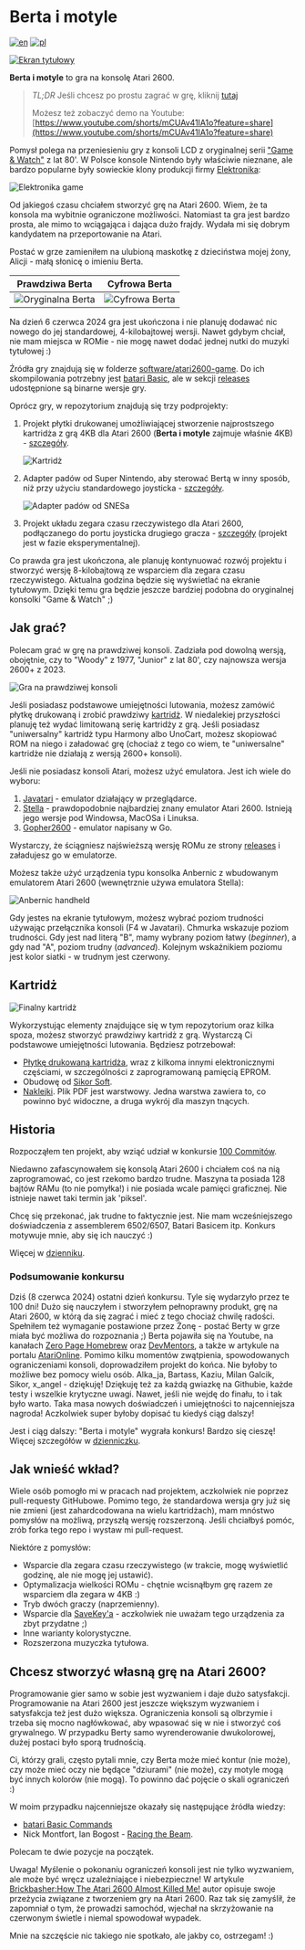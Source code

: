 # Berta i motyle

[![en](https://img.shields.io/badge/lang-en-red.svg)](./README.md)
[![pl](https://img.shields.io/badge/lang-pl-green.svg)](./README.pl.md)

[![Ekran tytułowy](./static/title_polish.png)](https://javatari.org/?ROM=https://github.com/vandalton/BertaAndButterflies/releases/download/v1.00/berta-and-butterflies.v1.00.ntsc.pl.bin)

**Berta i motyle** to gra na konsolę Atari 2600.

> *TL;DR* Jeśli chcesz po prostu zagrać w grę, kliknij [tutaj](https://javatari.org/?ROM=https://github.com/vandalton/BertaAndButterflies/releases/download/v1.00/berta-and-butterflies.v1.00.ntsc.pl.bin)
> 
> Możesz też zobaczyć demo na Youtube: [https://www.youtube.com/shorts/mCUAv41lA1o?feature=share](https://www.youtube.com/shorts/mCUAv41lA1o?feature=share)

Pomysł polega na przeniesieniu gry z konsoli LCD z oryginalnej serii ["Game & Watch"](https://nintendo.fandom.com/wiki/Egg) z lat 80'. W Polsce konsole Nintendo były właściwie nieznane, ale bardzo popularne były sowieckie klony produkcji firmy [Elektronika](https://en.wikipedia.org/wiki/Elektronika):

![Elektronika game](./static/elektronika_working.jpg)

Od jakiegoś czasu chciałem stworzyć grę na Atari 2600. Wiem, że ta konsola ma wybitnie ograniczone możliwości. Natomiast ta gra jest bardzo prosta, ale mimo to wciągająca i dająca dużo frajdy. Wydała mi się dobrym kandydatem na przeportowanie na Atari.

Postać w grze zamieniłem na ulubioną maskotkę z dzieciństwa mojej żony, Alicji - małą słonicę o imieniu Berta.

| Prawdziwa Berta | Cyfrowa Berta |
|----------------|---------------|
|![Oryginalna Berta](./static/berta_orig.jpg)|![Cyfrowa Berta](./static/logo.png)|

Na dzień 6 czerwca 2024 gra jest ukończona i nie planuję dodawać nic nowego do jej standardowej, 4-kilobajtowej wersji. Nawet gdybym chciał, nie mam miejsca w ROMie - nie mogę nawet dodać jednej nutki do muzyki tytułowej :)

Źródła gry znajdują się w folderze [software/atari2600-game](./software/atari2600-game/). Do ich skompilowania potrzebny jest [batari Basic](https://github.com/batari-Basic/batari-Basic), ale w sekcji [releases](https://github.com/vandalton/BertaAndButterflies/releases/) udostępnione są binarne wersje gry.

Oprócz gry, w repozytorium znajdują się trzy podprojekty:

1. Projekt płytki drukowanej umożliwiającej stworzenie najprostszego kartridża z grą 4KB dla Atari 2600 (**Berta i motyle** zajmuje właśnie 4KB) - [szczegóły](./hardware/atari2600-simplest-cart/README.pl.md).

   ![Kartridż](./static/first_cartridge_small.jpeg)
2. Adapter padów od Super Nintendo, aby sterować Bertą w inny sposób, niż przy użyciu standardowego joysticka - [szczegóły](./hardware/snes-to-db9-controller-adapter/README.pl.md).

    ![Adapter padów od SNESa](./static/snes_adapter_soldered.jpg)
3. Projekt układu zegara czasu rzeczywistego dla Atari 2600, podłączanego do portu joysticka drugiego gracza - [szczegóły](./hardware/atari2600-rtc/README.pl.md) (projekt jest w fazie eksperymentalnej).  

Co prawda gra jest ukończona, ale planuję kontynuować rozwój projektu i stworzyć wersję 8-kilobajtową ze wsparciem dla zegara czasu rzeczywistego. Aktualna godzina będzie się wyświetlać na ekranie tytułowym. Dzięki temu gra będzie jeszcze bardziej podobna do oryginalnej konsolki "Game & Watch" ;)

## Jak grać?

Polecam grać w grę na prawdziwej konsoli. Zadziała pod dowolną wersją, obojętnie, czy to "Woody" z 1977, "Junior" z lat 80', czy najnowsza wersja 2600+ z 2023.

![Gra na prawdziwej konsoli](./static/berta_playing_berta.JPG)

Jeśli posiadasz podstawowe umiejętności lutowania, możesz zamówić płytkę drukowaną i zrobić prawdziwy [kartridż](#kartridż). W niedalekiej przyszłości planuję też wydać limitowaną serię kartridży z grą. Jeśli posiadasz "uniwersalny" kartridż typu Harmony albo UnoCart, możesz skopiować ROM na niego i załadować grę (chociaż z tego co wiem, te "uniwersalne" kartridże nie działają z wersją 2600+ konsoli).

Jeśli nie posiadasz konsoli Atari, możesz użyć emulatora. Jest ich wiele do wyboru:

1. [Javatari](https://javatari.org/?ROM=https://github.com/vandalton/BertaAndButterflies/releases/download/v1.00/berta-and-butterflies.v1.00.ntsc.pl.bin) - emulator działający w przeglądarce.
2. [Stella](https://stella-emu.github.io/) - prawdopodobnie najbardziej znany emulator Atari 2600. Istnieją jego wersje pod Windowsa, MacOSa i Linuksa.
3. [Gopher2600](https://github.com/JetSetIlly/Gopher2600) - emulator napisany w Go.

Wystarczy, że ściągniesz najświeższą wersję ROMu ze strony [releases](https://github.com/vandalton/BertaAndButterflies/releases) i załadujesz go w emulatorze.

Możesz także użyć urządzenia typu konsolka Anbernic z wbudowanym emulatorem Atari 2600 (wewnętrznie używa emulatora Stella):

![Anbernic handheld](./static/anbernic.jpg)

Gdy jestes na ekranie tytułowym, możesz wybrać poziom trudności używając przełącznika konsoli (F4 w Javatari).
Chmurka wskazuje poziom trudności. Gdy jest nad literą "B", mamy wybrany poziom łatwy (*beginner*), a gdy nad "A", poziom trudny (*advanced*). Kolejnym wskaźnikiem poziomu jest kolor siatki - w trudnym jest czerwony.

## Kartridż

![Finalny kartridż](./static/cart_with_label.jpeg)

Wykorzystując elementy znajdujące się w tym repozytorium oraz kilka spoza, możesz stworzyć prawdziwy kartridż z grą. Wystarczą Ci podstawowe umiejętności lutowania. Będziesz potrzebował:

- [Płytkę drukowaną kartridża](./hardware/atari2600-simplest-cart/README.pl.md), wraz z kilkoma innymi elektronicznymi częściami, w szczególności z zaprogramowaną pamięcią EPROM.
- Obudowę od [Sikor Soft](http://sikorsoft.waw.pl/hardware/obudowy-na-cartridge-2600-7800/).
- [Naklejki](https://github.com/vandalton/BertaAndButterflies/releases/download/v1.00/cover.pl.pdf). Plik PDF jest warstwowy. Jedna warstwa zawiera to, co powinno być widoczne, a druga wykrój dla maszyn tnących.

## Historia

Rozpocząłem ten projekt, aby wziąć udział w konkursie [100 Commitów](https://100commitow.pl/).

Niedawno zafascynowałem się konsolą Atari 2600 i chciałem coś na nią zaprogramować, co jest rzekomo bardzo trudne. Maszyna ta posiada 128 bajtów RAMu (to nie pomyłka!) i nie posiada wcale pamięci graficznej. Nie istnieje nawet taki termin jak 'piksel'.

Chcę się przekonać, jak trudne to faktycznie jest. Nie mam wcześniejszego doświadczenia z assemblerem 6502/6507, Batari Basicem itp. Konkurs motywuje mnie, aby się ich nauczyć :)

Więcej w [dzienniku](./DIARY.pl.md).

### Podsumowanie konkursu

Dziś (8 czerwca 2024) ostatni dzień konkursu. Tyle się wydarzyło przez te 100 dni! Dużo się nauczyłem i stworzyłem pełnoprawny produkt, grę na Atari 2600, w którą da się zagrać i mieć z tego chociaż chwilę radości. Spełniłem też wymaganie postawione przez Żonę - postać Berty w grze miała być możliwa do rozpoznania ;) Berta pojawiła się na Youtube, na kanałach [Zero Page Homebrew](https://youtu.be/SA3xd5n5TF4?t=3413) oraz [DevMentors](https://youtu.be/TQQvmo6iMdc?t=1981), a także w artykule na portalu [AtariOnline](https://atarionline.pl/v01/index.php?subaction=showfull&id=1715228764&archive=&start_from=0&ucat=1&ct=nowinki). Pomimo kilku momentów zwątpienia, spowodowanych ograniczeniami konsoli, doprowadziłem projekt do końca. Nie byłoby to możliwe bez pomocy wielu osób. Alka_ja, Bartass, Kaziu, Milan Galcik, Sikor, x_angel - dziękuję! Dziękuję też za każdą gwiazkę na Githubie, każde testy i wszelkie krytyczne uwagi. Nawet, jeśli nie wejdę do finału, to i tak było warto. Taka masa nowych doświadczeń i umiejętności to najcenniejsza nagroda! Aczkolwiek super byłoby dopisać tu kiedyś ciąg dalszy!

Jest i ciąg dalszy: "Berta i motyle" wygrała konkurs! Bardzo się cieszę! Więcej szczegółów w [dzienniczku](./DIARY.pl.md).

## Jak wnieść wkład?

Wiele osób pomogło mi w pracach nad projektem, aczkolwiek nie poprzez pull-requesty GitHubowe. Pomimo tego, że standardowa wersja gry już się nie zmieni (jest zahardcodowana na wielu kartridżach), mam mnóstwo pomysłów na możliwą, przyszłą wersję rozszerzoną. Jeśli chciałbyś pomóc, zrób forka tego repo i wystaw mi pull-request.

Niektóre z pomysłów:

- Wsparcie dla zegara czasu rzeczywistego (w trakcie, mogę wyświetlić godzinę, ale nie mogę jej ustawić).
- Optymalizacja wielkości ROMu - chętnie wcisnąłbym grę razem ze wsparciem dla zegara w 4KB :)
- Tryb dwóch graczy (naprzemienny).
- Wsparcie dla [SaveKey'a](https://atariage.com/store/index.php?l=product_detail&p=1194) - aczkolwiek nie uważam tego urządzenia za zbyt przydatne ;)
- Inne warianty kolorystyczne.
- Rozszerzona muzyczka tytułowa.

## Chcesz stworzyć własną grę na Atari 2600?

Programowanie gier samo w sobie jest wyzwaniem i daje dużo satysfakcji. Programowanie na Atari 2600 jest jeszcze większym wyzwaniem i satysfakcja też jest dużo większa. Ograniczenia konsoli są olbrzymie i trzeba się mocno nagłówkować, aby wpasować się w nie i stworzyć coś grywalnego. W przypadku Berty samo wyrenderowanie dwukolorowej, dużej postaci było sporą trudnością.

Ci, którzy grali, często pytali mnie, czy Berta może mieć kontur (nie może), czy może mieć oczy nie będące "dziurami" (nie może), czy motyle mogą być innych kolorów (nie mogą). To powinno dać pojęcie o skali ograniczeń :)

W moim przypadku najcenniejsze okazały się następujące źródła wiedzy:

- [batari Basic Commands](https://www.randomterrain.com/atari-2600-memories-batari-basic-commands.html#multikernel)
- Nick Montfort, Ian Bogost - [Racing the Beam](https://mitpress.mit.edu/9780262539760/racing-the-beam/).

Polecam te dwie pozycje na początek.

Uwaga! Myślenie o pokonaniu ograniczeń konsoli jest nie tylko wyzwaniem, ale może być wręcz uzależniające i niebezpieczne! W artykule [Brickbasher:How The Atari 2600 Almost Killed Me!](https://intotheverticalblank.com/2021/03/13/brickbasher-2600-wip/) autor opisuje swoje przeżycia związane z tworzeniem gry na Atari 2600. Raz tak się zamyślił, że zapomniał o tym, że prowadzi samochód, wjechał na skrzyżowanie na czerwonym świetle i niemal spowodował wypadek.

Mnie na szczęście nic takiego nie spotkało, ale jakby co, ostrzegam! :)
